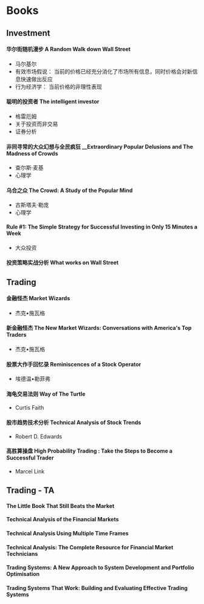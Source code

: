 # Books

## **Investment**

#### 华尔街随机漫步 A Random Walk down Wall Street 

* 马尔基尔 
* 有效市场假说： 当前的价格已经充分消化了市场所有信息，同时价格会对新信息快速做出反应 
* 行为经济学： 当前价格的非理性表现

#### 聪明的投资者 The intelligent investor

* 格雷厄姆 
* 关于投资而非交易
* 证券分析

#### 非同寻常的大众幻想与全民疯狂 __Extraordinary Popular Delusions and The Madness of Crowds

* 查尔斯·麦基
* 心理学

#### 乌合之众 The Crowd: A Study of the Popular Mind

* 古斯塔夫·勒庞
* 心理学

#### Rule \#1: The Simple Strategy for Successful Investing in Only 15 Minutes a Week

* 大众投资

#### 投资策略实战分析 What works on Wall Street



## **Trading**

#### 金融怪杰 Market Wizards

* 杰克•施瓦格

#### 新金融怪杰 The New Market Wizards: Conversations with America's Top Traders

* 杰克•施瓦格

#### 股票大作手回忆录 Reminiscences of a Stock Operator

* 埃德温•勒菲弗

#### 海龟交易法则 Way of The Turtle

* Curtis Faith

#### 股市趋势技术分析 Technical Analysis of Stock Trends

* Robert D. Edwards

#### 高胜算操盘 High Probability Trading : Take the Steps to Become a Successful Trader

* Marcel Link

## Trading - TA

#### The Little Book That Still Beats the Market

**Technical Analysis of the Financial Markets**

#### Technical Analysis Using Multiple Time Frames

#### Technical Analysis: The Complete Resource for Financial Market Technicians

#### Trading Systems: A New Approach to System Development and Portfolio Optimisation

#### Trading Systems That Work: Building and Evaluating Effective Trading Systems

##  <a id="title"></a>

